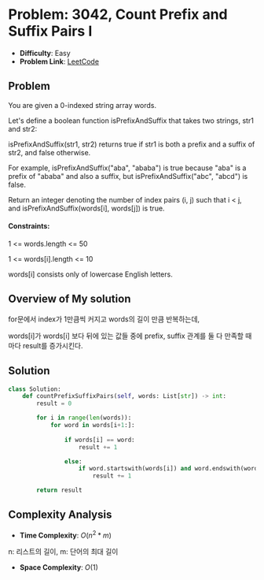 # Problem: 3042, Count Prefix and Suffix Pairs I
- **Difficulty**: Easy
- **Problem Link**: [LeetCode](https://leetcode.com/problems/count-prefix-and-suffix-pairs-i/)

## Problem
You are given a 0-indexed string array words.

Let's define a boolean function isPrefixAndSuffix that takes two strings, str1 and str2:

isPrefixAndSuffix(str1, str2) returns true if str1 is both a prefix and a suffix of str2, and false otherwise.

For example, isPrefixAndSuffix("aba", "ababa") is true because "aba" is a prefix of "ababa" and also a suffix, but isPrefixAndSuffix("abc", "abcd") is false.

Return an integer denoting the number of index pairs (i, j) such that i < j, and isPrefixAndSuffix(words[i], words[j]) is true.

#### Constraints:

1 <= words.length <= 50

1 <= words[i].length <= 10

words[i] consists only of lowercase English letters.

## Overview of My solution

for문에서 index가 1만큼씩 커지고 words의 길이 만큼 반복하는데, 

words[i]가 words[i] 보다 뒤에 있는 값들 중에 prefix, suffix 관계를 둘 다 만족할 때마다 result를 증가시킨다.

## Solution
```python
class Solution:
    def countPrefixSuffixPairs(self, words: List[str]) -> int:
        result = 0

        for i in range(len(words)):
            for word in words[i+1:]:
                
                if words[i] == word:
                    result += 1

                else:
                    if word.startswith(words[i]) and word.endswith(words[i]):
                        result += 1

        return result
```
## Complexity Analysis

- **Time Complexity**: $O(n^2*m)$  

n: 리스트의 길이, m: 단어의 최대 길이 

- **Space Complexity**: $O(1)$ 

